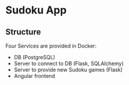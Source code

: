 # Sudoku App

## Structure

Four Services are provided in Docker:

- DB (PostgreSQL)
- Server to connect to DB (Flask, SQLAlchemy)
- Server to provide new Sudoku games (Flask)
- Angular frontend